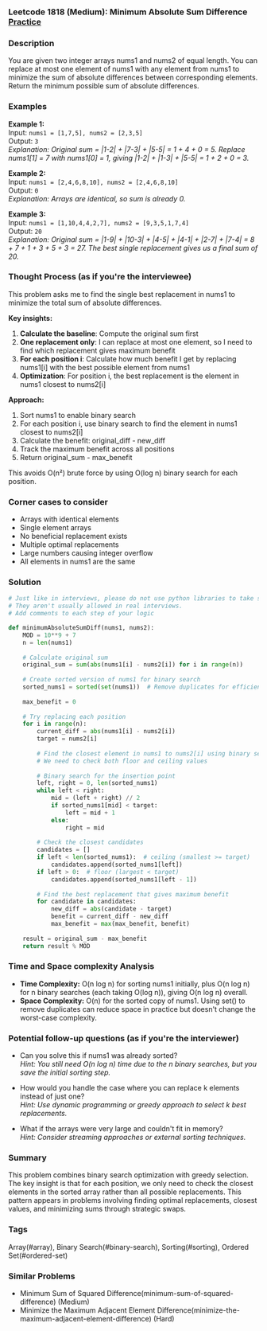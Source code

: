 ### Leetcode 1818 (Medium): Minimum Absolute Sum Difference [Practice](https://leetcode.com/problems/minimum-absolute-sum-difference)

### Description  
You are given two integer arrays nums1 and nums2 of equal length. You can replace at most one element of nums1 with any element from nums1 to minimize the sum of absolute differences between corresponding elements. Return the minimum possible sum of absolute differences.

### Examples  

**Example 1:**  
Input: `nums1 = [1,7,5], nums2 = [2,3,5]`  
Output: `3`  
*Explanation: Original sum = |1-2| + |7-3| + |5-5| = 1 + 4 + 0 = 5. Replace nums1[1] = 7 with nums1[0] = 1, giving |1-2| + |1-3| + |5-5| = 1 + 2 + 0 = 3.*

**Example 2:**  
Input: `nums1 = [2,4,6,8,10], nums2 = [2,4,6,8,10]`  
Output: `0`  
*Explanation: Arrays are identical, so sum is already 0.*

**Example 3:**  
Input: `nums1 = [1,10,4,4,2,7], nums2 = [9,3,5,1,7,4]`  
Output: `20`  
*Explanation: Original sum = |1-9| + |10-3| + |4-5| + |4-1| + |2-7| + |7-4| = 8 + 7 + 1 + 3 + 5 + 3 = 27. The best single replacement gives us a final sum of 20.*

### Thought Process (as if you're the interviewee)  
This problem asks me to find the single best replacement in nums1 to minimize the total sum of absolute differences.

**Key insights:**
1. **Calculate the baseline**: Compute the original sum first
2. **One replacement only**: I can replace at most one element, so I need to find which replacement gives maximum benefit
3. **For each position i**: Calculate how much benefit I get by replacing nums1[i] with the best possible element from nums1
4. **Optimization**: For position i, the best replacement is the element in nums1 closest to nums2[i]

**Approach:**
1. Sort nums1 to enable binary search
2. For each position i, use binary search to find the element in nums1 closest to nums2[i]  
3. Calculate the benefit: original_diff - new_diff
4. Track the maximum benefit across all positions
5. Return original_sum - max_benefit

This avoids O(n²) brute force by using O(log n) binary search for each position.

### Corner cases to consider  
- Arrays with identical elements
- Single element arrays
- No beneficial replacement exists
- Multiple optimal replacements
- Large numbers causing integer overflow
- All elements in nums1 are the same

### Solution

```python
# Just like in interviews, please do not use python libraries to take shortcuts.
# They aren't usually allowed in real interviews.
# Add comments to each step of your logic

def minimumAbsoluteSumDiff(nums1, nums2):
    MOD = 10**9 + 7
    n = len(nums1)
    
    # Calculate original sum
    original_sum = sum(abs(nums1[i] - nums2[i]) for i in range(n))
    
    # Create sorted version of nums1 for binary search
    sorted_nums1 = sorted(set(nums1))  # Remove duplicates for efficiency
    
    max_benefit = 0
    
    # Try replacing each position
    for i in range(n):
        current_diff = abs(nums1[i] - nums2[i])
        target = nums2[i]
        
        # Find the closest element in nums1 to nums2[i] using binary search
        # We need to check both floor and ceiling values
        
        # Binary search for the insertion point
        left, right = 0, len(sorted_nums1)
        while left < right:
            mid = (left + right) // 2
            if sorted_nums1[mid] < target:
                left = mid + 1
            else:
                right = mid
        
        # Check the closest candidates
        candidates = []
        if left < len(sorted_nums1):  # ceiling (smallest >= target)
            candidates.append(sorted_nums1[left])
        if left > 0:  # floor (largest < target)
            candidates.append(sorted_nums1[left - 1])
        
        # Find the best replacement that gives maximum benefit
        for candidate in candidates:
            new_diff = abs(candidate - target)
            benefit = current_diff - new_diff
            max_benefit = max(max_benefit, benefit)
    
    result = original_sum - max_benefit
    return result % MOD
```

### Time and Space complexity Analysis  

- **Time Complexity:** O(n log n) for sorting nums1 initially, plus O(n log n) for n binary searches (each taking O(log n)), giving O(n log n) overall.
- **Space Complexity:** O(n) for the sorted copy of nums1. Using set() to remove duplicates can reduce space in practice but doesn't change the worst-case complexity.

### Potential follow-up questions (as if you're the interviewer)  

- Can you solve this if nums1 was already sorted?  
  *Hint: You still need O(n log n) time due to the n binary searches, but you save the initial sorting step.*

- How would you handle the case where you can replace k elements instead of just one?  
  *Hint: Use dynamic programming or greedy approach to select k best replacements.*

- What if the arrays were very large and couldn't fit in memory?  
  *Hint: Consider streaming approaches or external sorting techniques.*

### Summary
This problem combines binary search optimization with greedy selection. The key insight is that for each position, we only need to check the closest elements in the sorted array rather than all possible replacements. This pattern appears in problems involving finding optimal replacements, closest values, and minimizing sums through strategic swaps.

### Tags
Array(#array), Binary Search(#binary-search), Sorting(#sorting), Ordered Set(#ordered-set)

### Similar Problems
- Minimum Sum of Squared Difference(minimum-sum-of-squared-difference) (Medium)
- Minimize the Maximum Adjacent Element Difference(minimize-the-maximum-adjacent-element-difference) (Hard)